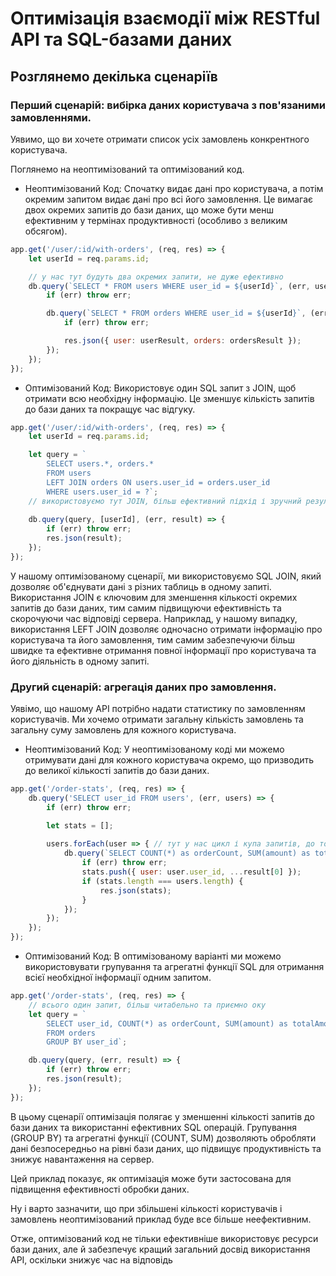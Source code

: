 # Оптимізація взаємодії між RESTful API та SQL-базами даних


## Розглянемо декілька сценаріїв
### Перший сценарій: вибірка даних користувача з пов'язаними замовленнями.
Уявимо, що ви хочете отримати список усіх замовлень конкрентного користувача. 

Поглянемо на неоптимізований та оптимізований код.

* Неоптимізований Код: Спочатку видає дані про користувача, а потім окремим запитом видає дані про всі його замовлення. Це
  вимагає двох окремих запитів до бази даних, що може бути менш ефективним у термінах продуктивності (особливо з великим обсягом).

``` js 
app.get('/user/:id/with-orders', (req, res) => {
    let userId = req.params.id;

    // у нас тут будуть два окремих запити, не дуже ефективно
    db.query(`SELECT * FROM users WHERE user_id = ${userId}`, (err, userResult) => {
        if (err) throw err;

        db.query(`SELECT * FROM orders WHERE user_id = ${userId}`, (err, ordersResult) => {
            if (err) throw err;

            res.json({ user: userResult, orders: ordersResult });
        });
    });
});
```

* Оптимізований Код: Використовує один SQL запит з JOIN, щоб отримати всю необхідну інформацію. Це зменшує кількість запитів до 
бази даних та покращує час відгуку.

``` js 
app.get('/user/:id/with-orders', (req, res) => {
    let userId = req.params.id;

    let query = `
        SELECT users.*, orders.*
        FROM users
        LEFT JOIN orders ON users.user_id = orders.user_id
        WHERE users.user_id = ?`; 
    // використовуємо тут JOIN, більш ефективний підхід і зручний результат
    
    db.query(query, [userId], (err, result) => {
        if (err) throw err;
        res.json(result);
    });
});
```

У нашому оптимізованому сценарії, ми використовуємо SQL JOIN, який дозволяє об'єднувати дані з різних таблиць в одному запиті.
Використання JOIN є ключовим для зменшення кількості окремих запитів до бази даних, тим самим підвищуючи ефективність та 
скорочуючи час відповіді сервера. Наприклад, у нашому випадку, використання LEFT JOIN дозволяє одночасно отримати інформацію про 
користувача та його замовлення, тим самим забезпечуючи більш швидке та ефективне отримання повної інформації про користувача та 
його діяльність в одному запиті.

### Другий сценарій: агрегація даних про замовлення.
Уявімо, що нашому API потрібно надати статистику по замовленням користувачів. Ми хочемо отримати загальну кількість замовлень 
та загальну суму замовлень для кожного користувача.

* Неоптимізований Код: У неоптимізованому коді ми можемо отримувати дані для кожного користувача окремо, що призводить до великої кількості
запитів до бази даних.

``` js
app.get('/order-stats', (req, res) => {
    db.query('SELECT user_id FROM users', (err, users) => {
        if (err) throw err;

        let stats = [];
        
        users.forEach(user => { // тут у нас цикл і купа запитів, до того ж код некрасивий і не дуже читабельний
            db.query(`SELECT COUNT(*) as orderCount, SUM(amount) as totalAmount FROM orders WHERE user_id = ${user.user_id}`, (err, result) => {
                if (err) throw err;
                stats.push({ user: user.user_id, ...result[0] });
                if (stats.length === users.length) {
                    res.json(stats);
                }
            });
        });
    });
});
```

* Оптимізований Код: В оптимізованому варіанті ми можемо використовувати групування та агрегатні функції SQL для отримання всієї необхідної інформації 
одним запитом.

``` js
app.get('/order-stats', (req, res) => {
    // всього один запит, більш читабельно та приємно оку
    let query = `
        SELECT user_id, COUNT(*) as orderCount, SUM(amount) as totalAmount
        FROM orders
        GROUP BY user_id`;

    db.query(query, (err, result) => {
        if (err) throw err;
        res.json(result);
    });
});
```

В цьому сценарії оптимізація полягає у зменшенні кількості запитів до бази даних та використанні ефективних SQL операцій. Групування (GROUP BY)
та агрегатні функції (COUNT, SUM) дозволяють обробляти дані безпосередньо на рівні бази даних, що підвищує продуктивність та знижує навантаження на сервер.

Цей приклад показує, як оптимізація може бути застосована для підвищення ефективності обробки даних.

Ну і варто зазначити, що при збільшені кількості користувачів і замовлень неоптимізований приклад буде все більше неефективним.

Отже, оптимізований код не тільки ефективніше використовує ресурси бази даних, але й забезпечує кращий загальний досвід використання API,
оскільки знижує час на відповідь
